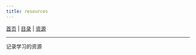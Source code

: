 ```yaml
---
title: resources
---
```


[首页](/) | [目录]({{site.baseurl}}) | [资源]({{site.baseurl}}/resources)

---

记录学习的资源
